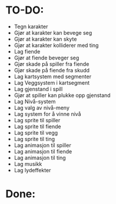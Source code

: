 # TO-DO:
- Tegn karakter
- Gjør at karakter kan bevege seg
- Gjør at karakter kan skyte
- Gjør at karakter kolliderer med ting
- Lag fiende
- Gjør at fiende beveger seg
- Gjør skade på spiller fra fiende
- Gjør skade på fiende fra skudd
- Lag kartsystem med segmenter
- Lag Veggsystem i kartsegment
- Lag gjenstand i spill
- Gjør at spiller kan plukke opp gjenstand
- Lag Nivå-system
- Lag valg av nivå-meny
- Lag system for å vinne nivå
- Lag sprite til spiller
- Lag sprite til fiende
- Lag sprite til vegg
- Lag sprite til ting
- Lag animasjon til spiller
- Lag animasjon til fiende
- Lag animasjon til ting
- Lag musikk
- Lag lydeffekter

# Done:
